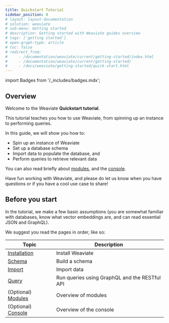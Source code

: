 ```yaml
---
title: Quickstart Tutorial
sidebar_position: 0
# layout: layout-documentation
# solution: weaviate
# sub-menu: Getting started
# description: Getting started with Weaviate guides overview
# tags: ['getting started']
# open-graph-type: article
# toc: false
# redirect_from:
#     - /documentation/weaviate/current/getting-started/index.html
#     - /documentation/weaviate/current/getting-started/
#     - /docs/weaviate/getting-started/quick-start.html
---
```

import Badges from '/_includes/badges.mdx';

<Badges/>

<!-- :::caution Migrated From:
- `Getting Started`
- Added `Weaviate console` from `Core knowledge/Console`
::: -->

## Overview

Welcome to the Weaviate **Quickstart tutorial**.

This tutorial teaches you how to use Weaviate, from spinning up an instance to performing queries.

In this guide, we will show you how to:
- Spin up an instance of Weaviate
- Set up a database schema
- Import data to populate the database, and
- Perform queries to retrieve relevant data 

You can also read briefly about [modules](./modules.md), and the [console](./console.md).

Have fun working with Weaviate, and please do let us know when you have questions or if you have a cool use case to share!

## Before you start 

In the tutorial, we make a few basic assumptions (you are somewhat familiar with databases, know what vector embeddings are, and can read essential JSON and GraphQL).

We suggest you read the pages in order, like so:

| Topic | Description |
| --- | --- |
| [Installation](./installation.md) | Install Weaviate |
| [Schema](./schema.md) | Build a schema|
| [Import](./import.md) | Import data |
| [Query](./query.md) | Run queries using GraphQL and the RESTful API |
| (Optional) [Modules](./modules.md) | Overview of modules |
| (Optional) [Console](./console.md) | Overview of the console |
